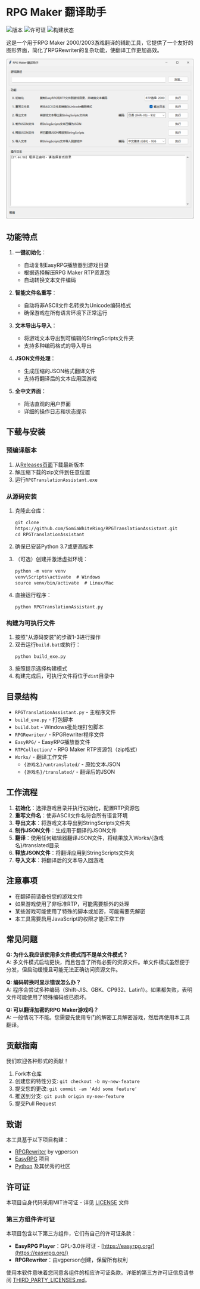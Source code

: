 # RPG Maker 翻译助手

![版本](https://img.shields.io/github/v/release/SomiaWhiteRing/RPGTranslationAssistant?include_prereleases)
![许可证](https://img.shields.io/github/license/SomiaWhiteRing/RPGTranslationAssistant)
![构建状态](https://img.shields.io/github/actions/workflow/status/SomiaWhiteRing/RPGTranslationAssistant/build.yml)

这是一个用于RPG Maker 2000/2003游戏翻译的辅助工具，它提供了一个友好的图形界面，简化了RPGRewriter的复杂功能，使翻译工作更加高效。

<p align="center">
  <img src="screenshots/main.png" alt="主界面截图" width="600">
</p>

## 功能特点

1. **一键初始化**：
   - 自动复制EasyRPG播放器到游戏目录
   - 根据选择解压RPG Maker RTP资源包
   - 自动转换文本文件编码

2. **智能文件名重写**：
   - 自动将非ASCII文件名转换为Unicode编码格式
   - 确保游戏在所有语言环境下正常运行

3. **文本导出与导入**：
   - 将游戏文本导出到可编辑的StringScripts文件夹
   - 支持多种编码格式的导入导出

4. **JSON文件处理**：
   - 生成压缩的JSON格式翻译文件
   - 支持将翻译后的文本应用回游戏

5. **全中文界面**：
   - 简洁直观的用户界面
   - 详细的操作日志和状态提示

## 下载与安装

### 预编译版本

1. 从[Releases页面](https://github.com/SomiaWhiteRing/RPGTranslationAssistant/releases)下载最新版本
2. 解压缩下载的zip文件到任意位置
3. 运行`RPGTranslationAssistant.exe`

### 从源码安装

1. 克隆此仓库：
   ```
   git clone https://github.com/SomiaWhiteRing/RPGTranslationAssistant.git
   cd RPGTranslationAssistant
   ```

2. 确保已安装Python 3.7或更高版本

3. （可选）创建并激活虚拟环境：
   ```
   python -m venv venv
   venv\Scripts\activate  # Windows
   source venv/bin/activate  # Linux/Mac
   ```

4. 直接运行程序：
   ```
   python RPGTranslationAssistant.py
   ```

### 构建为可执行文件

1. 按照"从源码安装"的步骤1-3进行操作
2. 双击运行`build.bat`或执行：
   ```
   python build_exe.py
   ```
3. 按照提示选择构建模式
4. 构建完成后，可执行文件将位于`dist`目录中

## 目录结构

- `RPGTranslationAssistant.py` - 主程序文件
- `build_exe.py` - 打包脚本
- `build.bat` - Windows批处理打包脚本
- `RPGRewriter/` - RPGRewriter程序文件
- `EasyRPG/` - EasyRPG播放器文件
- `RTPCollection/` - RPG Maker RTP资源包（zip格式）
- `Works/` - 翻译工作文件
  - `{游戏名}/untranslated/` - 原始文本JSON
  - `{游戏名}/translated/` - 翻译后的JSON

## 工作流程

1. **初始化**：选择游戏目录并执行初始化，配置RTP资源包
2. **重写文件名**：使非ASCII文件名符合所有语言环境
3. **导出文本**：将游戏文本导出到StringScripts文件夹
4. **制作JSON文件**：生成用于翻译的JSON文件
5. **翻译**：使用任何编辑器翻译JSON文件，将结果放入Works/{游戏名}/translated目录
6. **释放JSON文件**：将翻译应用到StringScripts文件夹
7. **导入文本**：将翻译后的文本导入回游戏

## 注意事项

- 在翻译前请备份您的游戏文件
- 如果游戏使用了非标准RTP，可能需要额外的处理
- 某些游戏可能使用了特殊的脚本或加密，可能需要先解密
- 本工具需要启用JavaScript的权限才能正常工作

## 常见问题

**Q: 为什么我应该使用多文件模式而不是单文件模式？**  
A: 多文件模式启动更快，而且包含了所有必要的资源文件。单文件模式虽然便于分发，但启动缓慢且可能无法正确访问资源文件。

**Q: 编码转换时显示错误怎么办？**  
A: 程序会尝试多种编码（Shift-JIS、GBK、CP932、Latin1）。如果都失败，表明文件可能使用了特殊编码或已损坏。

**Q: 可以翻译加密的RPG Maker游戏吗？**  
A: 一般情况下不能。您需要先使用专门的解密工具解密游戏，然后再使用本工具翻译。

## 贡献指南

我们欢迎各种形式的贡献！

1. Fork本仓库
2. 创建您的特性分支: `git checkout -b my-new-feature`
3. 提交您的更改: `git commit -am 'Add some feature'`
4. 推送到分支: `git push origin my-new-feature`
5. 提交Pull Request

## 致谢

本工具基于以下项目构建：

- [RPGRewriter](https://www.vgperson.com/) by vgperson
- [EasyRPG](https://easyrpg.org/) 项目
- [Python](https://www.python.org/) 及其优秀的社区

## 许可证

本项目自身代码采用MIT许可证 - 详见 [LICENSE](LICENSE) 文件

### 第三方组件许可证

本项目包含以下第三方组件，它们有自己的许可证条款：

- **EasyRPG Player**：GPL-3.0许可证 - [https://easyrpg.org/](https://easyrpg.org/)
- **RPGRewriter**：由vgperson创建，保留所有权利

使用本软件意味着您同意各组件的相应许可证条款。详细的第三方许可证信息请参阅 [THIRD_PARTY_LICENSES.md](THIRD_PARTY_LICENSES.md)。 